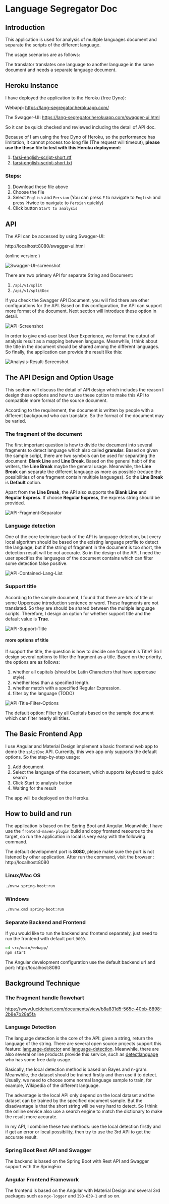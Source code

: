# Language Segregator Doc

## Introduction

This application is used for analysis of multiple languages document and separate the scripts of the different language.

The usage scenarios are as follows:

The translator translates one language to another language in the same document and needs a separate language document.

## Heroku Instance

I have deployed the application to the Heroku (free Dyno):

Webapp: https://lang-segregator.herokuapp.com/

The Swagger-UI: https://lang-segregator.herokuapp.com/swagger-ui.html

So it can be quick checked and reviewed including the detail of API doc.

Because of I am using the free Dyno of Heroku, so the performance has limitation, it cannot process too long file (The request will timeout), **please use the these file to test with this Heroku deployment**:

1. [farsi-english-script-short.rtf](doc/test/farsi-english-script-short.rtf)
2. [farsi-english-script-short.txt](doc/test/farsi-english-script-short.txt)

### Steps:

1. Download these file above
2. Choose the file
3. Select `English` and `Persian` (You can press `E` to navigate to `English` and press `P`twice to navigate to `Persian` quickly)
4. Click button `Start to analysis`

## API 

The API can be accessed by using Swagger-UI: 

http://localhost:8080/swagger-ui.html

(online version: )

![Swagger-UI-screenshot](/doc/img/api-swagger-ui.png)

There are two primary API for separate String and Document:

1. `/api/v1/split`
2. `/api/v1/splitDoc`

If you check the Swagger API Document, you will find there are other configurations for the API. Based on this configuration, the API can support more format of the document. Next section will introduce these option in detail.

![API-Screenshot](/doc/img/api-options.png)

In order to give end-user best User Experience, we format the output of analysis result as a mapping between language. Meanwhile, I think about the title in the document should be shared among the different languages. So finally, the application can provide the result like this: 

![Analysis-Result-Screenshot](/doc/img/webapp-analysis-resuolt.png)

## The API Design and  Option Usage

This section will discuss the detail of API design which includes the reason I design these options and how to use these option to make this API to compatible more format of the source document.

According to the requirement, the document is written by people with a different background who can translate. So the format of the document may be varied.

### The fragment of the document

The first important question is how to divide the document into several fragments to detect language which also called **granular**. Based on given the sample script, there are two symbols can be used for separating the document: **Blank Line** and **Line Break**. Based on the general habit of the writers, the **Line Break** maybe the general usage. Meanwhile, the **Line Break** can separate the different language as more as possible (reduce the possibilities of one fragment contain multiple languages). So the **Line Break** is **Default** option. 

Apart from the **Line Break**, the API also supports the **Blank Line** and **Regular Express**. If choose **Regular Express**, the express string should be provided.

![API-Fragment-Separator](/doc/img/api-option-separator.png)

### Language detection

One of the core technique back of the API is language detection, but every local algorithm should be based on the existing language profile to detect the language, but if the string of fragment in the document is too short, the detection result will be not accurate. So in the design of the API, I need the user specifies the languages of the document contains which can filter some detection false positive.

![API-Contained-Lang-List](/doc/img/api-option-lang-list.png)

### Support title

According to the sample document, I found that there are lots of title or some Uppercase introduction sentence or word. These fragments are not translated. So they are should be shared between the multiple language scripts. Therefore, I design an option for whether support title and the default value is **True**.

![API-Support-Title](/doc/img/api-option-support-title.png)

#### more options of title

If support the title, the question is how to decide one fragment is Title? So I design several options to filter the fragment as a title. Based on the priority, the options are as follows: 

1. whether all capitals (should be Latin Characters that have uppercase style).
2. whether less than a specified length.
3. whether match with a specified Regular Expression.
4. filter by the language (TODO)

![API-Title-Filter-Options](/doc/img/api-options-title-fitler-option.png)

The default option: Filter by all Capitals based on the sample document which can filter nearly all titles.

## The Basic Frontend App

I use Angular and Material Design implement a basic frontend web app to demo the `splitDoc` API. Currently, this web app only supports the default options. So the step-by-step usage:

1. Add document
2. Select the language of the document, which supports keyboard to quick search
3. Click Start to analysis button
4. Waiting for the result

The app will be deployed on the Heroku.

## How to build and run

The application is based on the Spring Boot and Angular. Meanwhile, I have use the `frontend-maven-plugin` build and copy frontend resource to the target, so run the application in local is very easy with the following command.

The default development port is **8080**, please make sure the port is not listened by other application. After run the command, visit the browser : http://localhost:8080

### Linux/Mac OS

```bash
./mvnw spring-boot:run
```

### Windows

```bash
./mvnw.cmd spring-boot:run
```

### Separate Backend and Frontend

If you would like to run the backend and frontend separately, just need to run the frontend with default port `9000`.

```bash
cd src/main/webapp/
npm start
```

The Angular development configuration use the default backend url and port: http://localhost:8080

## Background Technique

### The Fragment handle flowchart

https://www.lucidchart.com/documents/view/b8a831d5-565c-40bb-8898-2b8e7b28a5fa

### Language Detection

The language detection is the core of the API: given a string, return the language of the string. There are several open source projects support this feature: [language-detector](https://github.com/optimaize/language-detector) and [language-detection](https://github.com/shuyo/language-detection). Meanwhile, there are also several online products provide this service, such as [detectlanguage](http://detectlanguage.com/) who has some free daily usage.

Basically, the local detection method is based on Bayes and n-gram. Meanwhile, the dataset should be trained firstly and then use it to detect. Usually, we need to choose some normal language sample to train, for example, Wikipedia of the different language. 

The advantage is the local API only depend on the local dataset and the dataset can be trained by the specified document sample. But the disadvantage is that the short string will be very hard to detect. So I think the online service also use a search engine to match the dictionary to make the result more accurate.

In my API, I combine these two methods: use the local detection firstly and if get an error or local possibility, then try to use the 3rd API to get the accurate result.

### Spring Boot Rest API and Swagger

The backend is based on the Spring Boot with Rest API and Swagger support with the SpringFox

### Angular Frontend Framework

The frontend is based on the Angular with Material Design and several 3rd packages such as `ngx-logger` and `ISO-639-1` and so on.
